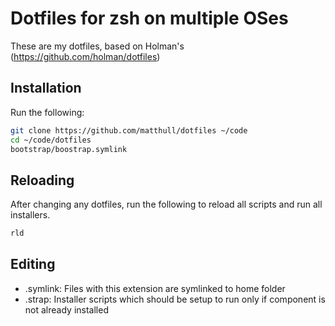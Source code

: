 Dotfiles for zsh on multiple OSes
=================================

These are my dotfiles, based on Holman's (https://github.com/holman/dotfiles)

## Installation
Run the following:

```sh
git clone https://github.com/matthull/dotfiles ~/code
cd ~/code/dotfiles
bootstrap/boostrap.symlink
```

## Reloading
After changing any dotfiles, run the following to reload all scripts and run all installers.

```sh
rld
```

## Editing
- .symlink: Files with this extension are symlinked to home folder
- .strap: Installer scripts which should be setup to run only if component is not already installed

